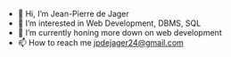 - 👋 Hi, I’m Jean-Pierre de Jager
- 👀 I’m interested in Web Development, DBMS, SQL
- 🌱 I’m currently honing more down on web development
- 📫 How to reach me jpdejager24@gmail.com

<!---
Rechazar/Rechazar is a ✨ special ✨ repository because its `README.md` (this file) appears on your GitHub profile.
You can click the Preview link to take a look at your changes.
--->
